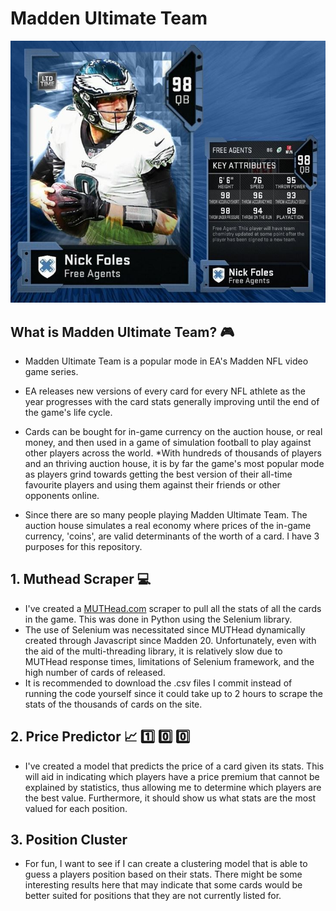 # Madden Ultimate Team

![Nick Foles](https://github.com/KojoObeng/Madden-Ultimate-Team/blob/master/Images/nick_foles.JPG)

## What is Madden Ultimate Team? :video_game:

- Madden Ultimate Team is a popular mode in EA's Madden NFL video game series.
- EA releases new versions of every card for every NFL athlete as the year progresses with the card stats generally improving until the end of the game's life cycle.
- Cards can be bought for in-game currency on the auction house, or real money, and then used in a game of simulation football to play against other players across the world.
  \*With hundreds of thousands of players and an thriving auction house, it is by far the game's most popular mode as players grind towards getting the best version of their all-time favourite players and using them against their friends or other opponents online.

- Since there are so many people playing Madden Ultimate Team. The auction house simulates a real economy where prices of the in-game currency, 'coins', are valid determinants of the worth of a card. I have 3 purposes for this repository.

## 1. Muthead Scraper :computer:

- I've created a [MUTHead.com](https://www.muthead.com/20/players/) scraper to pull all the stats of all the cards in the game. This was done in Python using the Selenium library.
- The use of Selenium was necessitated since MUTHead dynamically created through Javascript since Madden 20. Unfortunately, even with the aid of the multi-threading library, it is relatively slow due to MUTHead response times, limitations of Selenium framework, and the high number of cards of released.
- It is recommended to download the .csv files I commit instead of running the code yourself since it could take up to 2 hours to scrape the stats of the thousands of cards on the site.

## 2. Price Predictor :chart_with_upwards_trend: :one: :zero: :zero:

- I've created a model that predicts the price of a card given its stats. This will aid in indicating which players have a price premium that cannot be explained by statistics, thus allowing me to determine which players are the best value. Furthermore, it should show us what stats are the most valued for each position.

## 3. Position Cluster

- For fun, I want to see if I can create a clustering model that is able to guess a players position based on their stats. There might be some interesting results here that may indicate that some cards would be better suited for positions that they are not currently listed for.
